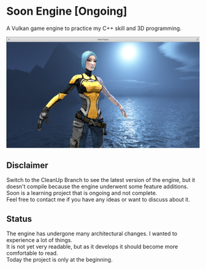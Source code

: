 # Soon Engine [Ongoing]

A Vulkan game engine to practice my C++ skill and 3D programming.

[![Exemple](/Extern/Example.png)]()

## Disclaimer

Switch to the CleanUp Branch to see the latest version of the engine, but it doesn't compile because the engine underwent some feature additions.  
Soon is a learning project that is ongoing and not complete.  
Feel free to contact me if you have any ideas or want to discuss about it.  

## Status

The engine has undergone many architectural changes. I wanted to experience a lot of things.  
It is not yet very readable, but as it develops it should become more comfortable to read.  
Today the project is only at the beginning.
